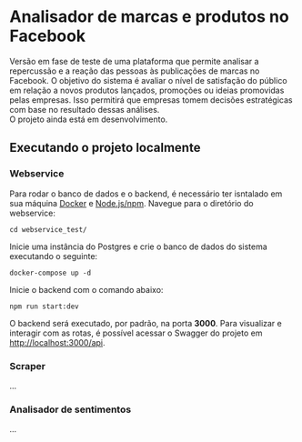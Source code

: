 # Analisador de marcas e produtos no Facebook

Versão em fase de teste de uma plataforma que permite analisar a repercussão e a reação das pessoas às publicações de marcas no Facebook.
O objetivo do sistema é avaliar o nível de satisfação do público em relação a novos produtos lançados, promoções ou ideias promovidas pelas empresas.
Isso permitirá que empresas tomem decisões estratégicas com base no resultado dessas análises. <br>
O projeto ainda está em desenvolvimento.

## Executando o projeto localmente

### Webservice
Para rodar o banco de dados e o backend, é necessário ter isntalado em sua máquina [Docker](https://docs.docker.com/engine/install/) e [Node.js/npm](https://docs.npmjs.com/downloading-and-installing-node-js-and-npm).
Navegue para o diretório do webservice:

```shell
cd webservice_test/
```
Inicie uma instância do Postgres e crie o banco de dados do sistema executando o seguinte:
```shell
docker-compose up -d
```
Inicie o backend com o comando abaixo:
```shell
npm run start:dev
```
O backend será executado, por padrão, na porta **3000**. Para visualizar e interagir com as rotas, é possível acessar o Swagger do projeto em [http://localhost:3000/api](http://localhost:3000/api).

### Scraper
...

### Analisador de sentimentos
...
